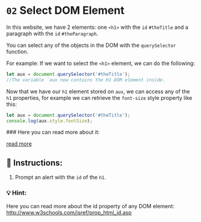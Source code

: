 # `02` Select DOM Element

In this website, we have 2 elements: one `<h1>` with the `id` `#theTitle` and a paragraph with the `id` `#theParagraph`.

You can select any of the objects in the DOM with the `querySelector` function. 

For example: If we want to select the `<h1>` element, we can do the following:

```js
let aux = document.querySelector('#theTitle');
//The variable `aux now contains the H1 DOM element inside.
```

Now that we have our `h1` element stored on `aux`, we can access any of the `h1` properties, for example we can retrieve the `font-size` style property like this:

```js
let aux = document.querySelector('#theTitle');
console.log(aux.style.fontSize);
```

### Here you can read more about it: 

[read more](https://www.w3schools.com/jsref/prop_style_fontsize.asp)

## 📝 Instructions:

1. Prompt an alert with the `id` of the `h1`.




### 💡 Hint:

Here you can read more about the id property of any DOM element: http://www.w3schools.com/jsref/prop_html_id.asp
